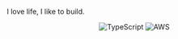 I love life, I like to build.  
<p align="center">
  <img src="https://img.shields.io/badge/TypeScript-3178C6?style=flat-square&logo=typescript&logoColor=white" alt="TypeScript" />
  <img src="https://img.shields.io/badge/AWS-FF9900?style=flat-square&logo=amazonaws&logoColor=black" alt="AWS" />
</p>
